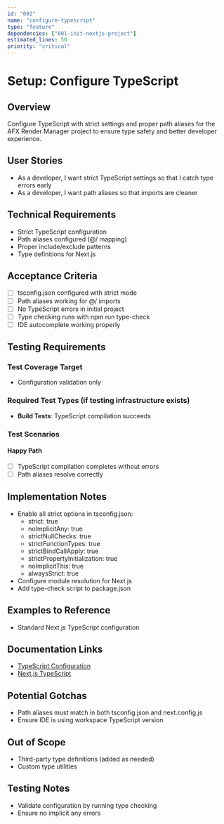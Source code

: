 ```yaml
---
id: "002"
name: "configure-typescript"
type: "feature"
dependencies: ["001-init-nextjs-project"]
estimated_lines: 50
priority: "critical"
---
```


# Setup: Configure TypeScript

## Overview
Configure TypeScript with strict settings and proper path aliases for the AFX Render Manager project to ensure type safety and better developer experience.

## User Stories
- As a developer, I want strict TypeScript settings so that I catch type errors early
- As a developer, I want path aliases so that imports are cleaner

## Technical Requirements
- Strict TypeScript configuration
- Path aliases configured (@/ mapping)
- Proper include/exclude patterns
- Type definitions for Next.js

## Acceptance Criteria
- [ ] tsconfig.json configured with strict mode
- [ ] Path aliases working for @/ imports
- [ ] No TypeScript errors in initial project
- [ ] Type checking runs with npm run type-check
- [ ] IDE autocomplete working properly

## Testing Requirements

### Test Coverage Target
- Configuration validation only

### Required Test Types (if testing infrastructure exists)
- **Build Tests**: TypeScript compilation succeeds

### Test Scenarios
#### Happy Path
- [ ] TypeScript compilation completes without errors
- [ ] Path aliases resolve correctly

## Implementation Notes
- Enable all strict options in tsconfig.json:
  - strict: true
  - noImplicitAny: true
  - strictNullChecks: true
  - strictFunctionTypes: true
  - strictBindCallApply: true
  - strictPropertyInitialization: true
  - noImplicitThis: true
  - alwaysStrict: true
- Configure module resolution for Next.js
- Add type-check script to package.json

## Examples to Reference
- Standard Next.js TypeScript configuration

## Documentation Links
- [TypeScript Configuration](https://www.typescriptlang.org/tsconfig)
- [Next.js TypeScript](https://nextjs.org/docs/app/building-your-application/configuring/typescript)

## Potential Gotchas
- Path aliases must match in both tsconfig.json and next.config.js
- Ensure IDE is using workspace TypeScript version

## Out of Scope
- Third-party type definitions (added as needed)
- Custom type utilities

## Testing Notes
- Validate configuration by running type checking
- Ensure no implicit any errors